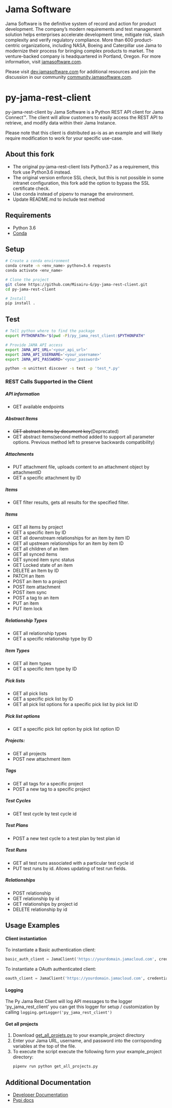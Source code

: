 # Jama Software
Jama Software is the definitive system of record and action for product development. The company’s modern requirements 
and test management solution helps enterprises accelerate development time, mitigate risk, slash complexity and verify 
regulatory compliance. More than 600 product-centric organizations, including NASA, Boeing and Caterpillar use Jama to 
modernize their process for bringing complex products to market. The venture-backed company is headquartered in 
Portland, Oregon. For more information, visit [jamasoftware.com](http://jamasoftware.com).

Please visit [dev.jamasoftware.com](http://dev.jamasoftware.com) for additional resources and join the discussion in our
 community [community.jamasoftware.com](http://community.jamasoftware.com).
 

# py-jama-rest-client
py-jama-rest-client by Jama Software is a Python REST API client for Jama Connect™.  The client will allow customers to 
easily access the REST API to retrieve, and modify data within their Jama Instance. 

Please note that this client is distributed as-is as an example and will likely require modification to work for your 
specific use-case.

## About this fork

- The original py-jama-rest-client lists Python3.7 as a requirement, this fork use Python3.6 instead.
- The original version enforce SSL check, but this is not possible in some intranet configuration, 
  this fork add the option to bypass the SSL certificate check. 
- Use conda instead of pipenv to manage the environment.
- Update README.md to include test method

## Requirements
- Python 3.6
- [Conda](https://docs.conda.io/en/latest/miniconda.html)

## Setup
```bash
# Create a conda environment
conda create -n <env_name> python=3.6 requests
conda activate <env_name>

# Clone the project
git clone https://github.com/Misairu-G/py-jama-rest-client.git
cd py-jama-rest-client

# Install
pip install .
```

## Test

```bash
# Tell python where to find the package
export PYTHONPATH="$(pwd -P)/py_jama_rest_client:$PYTHONPATH"

# Provide JAMA API access
export JAMA_API_URL='<your_api_url>'
export JAMA_API_USERNAME='<your_username>'
export JAMA_API_PASSWORD='<your_password>'

python -m unittest discover -s test -p 'test_*.py'
```

### REST Calls Supported in the Client

##### API information
- GET available endpoints

##### Abstract Items
- ~~GET abstract items by document key~~(Deprecated)
- GET abstract items(second method added to support all parameter options.  Previous method left to preserve backwards 
compatibility)

##### Attachments
- PUT attachment file, uploads content to an attachment object by attachmentID
- GET a specific attachment by ID

##### Items
- GET filter results, gets all results for the specified filter.

##### Items
- GET all items by project 
- GET a specific item by ID
- GET all downstream relationships for an item by item ID
- GET all upstream relationships for an item by item ID
- GET all children of an item
- GET all synced items
- GET synced item sync status
- GET Locked state of an item
- DELETE an Item by ID
- PATCH an Item
- POST an item to a project
- POST item attachment
- POST item sync
- POST a tag to an item
- PUT an item
- PUT item lock

##### Relationship Types
- GET all relationship types
- GET a specific relationship type by ID

##### Item Types
- GET all item types
- GET a specific item type by ID

##### Pick lists
- GET all pick lists
- GET a specific pick list by ID
- GET all pick list options for a specific pick list by pick list ID

##### Pick list options
- GET a specific pick list option by pick list option ID

##### Projects: 
- GET all projects
- POST new attachment item

##### Tags
- GET all tags for a specific project
- POST a new tag to a specific project

##### Test Cycles
- GET test cycle by test cycle id

##### Test Plans
- POST a new test cycle to a test plan by test plan id

##### Test Runs
- GET all test runs associated with a particular test cycle id
- PUT test runs by id. Allows updating of test run fields.

##### Relationships
- POST relationship
- GET relationship by id
- GET relationships by project id
- DELETE relationship by id

## Usage Examples

#### Client instantiation
To instantiate a Basic authentication client:
```python
basic_auth_client = JamaClient('https://yourdomain.jamacloud.com', credentials=('username', 'password'))
```

To instantiate a OAuth authenticated client: 
```python
oauth_client = JamaClient('https://yourdomain.jamacloud.com', credentials=('clientID', 'ClientSecret'), oauth=True)
```


#### Logging
The Py Jama Rest Client will log API messages to the logger 'py_jama_rest_client' you can get this logger for 
setup / customization by calling `logging.getLogger('py_jama_rest_client')`


#### Get all projects
1) Download [get_all_projets.py](examples/get_all_projects.py) to your example_project directory
2) Enter your Jama URL, username, and password into the corrisponding variables at the top of the file.
3) To execute the script execute the following form your example_project directory: 
    ```bash
    pipenv run python get_all_projects.py
    ```

## Additional Documentation
  * [Developer Documentation](https://jamasoftware.github.io/py-jama-rest-client/)
  * [Pypi docs](https://pypi.org/project/py-jama-rest-client/)
